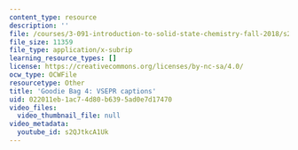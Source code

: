 ```yaml
---
content_type: resource
description: ''
file: /courses/3-091-introduction-to-solid-state-chemistry-fall-2018/s2QJtkcA1Uk_captions.webvtt
file_size: 11359
file_type: application/x-subrip
learning_resource_types: []
license: https://creativecommons.org/licenses/by-nc-sa/4.0/
ocw_type: OCWFile
resourcetype: Other
title: 'Goodie Bag 4: VSEPR captions'
uid: 022011eb-1ac7-4d80-b639-5ad0e7d17470
video_files:
  video_thumbnail_file: null
video_metadata:
  youtube_id: s2QJtkcA1Uk
---
```


